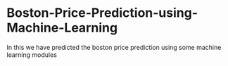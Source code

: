 # Boston-Price-Prediction-using-Machine-Learning
In this we have predicted the boston price prediction using some machine learning modules
